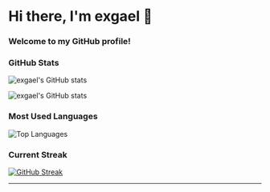 <!--
**exgael/exgael** is a ✨ _special_ ✨ repository because its `README.md` (this file) appears on your GitHub profile.

Here are some ideas to get you started:

- 🔭 I’m currently working on ...
- 🌱 I’m currently learning ...
- 👯 I’m looking to collaborate on ...
- 🤔 I’m looking for help with ...
- 💬 Ask me about ...
- 📫 How to reach me: ...
- 😄 Pronouns: ...
- ⚡ Fun fact: ...
-->

# Hi there, I'm exgael 👋

### Welcome to my GitHub profile!

### GitHub Stats

![exgael's GitHub stats](https://github-readme-stats-exgaels-projects.vercel.app/api?username=exgael&show=reviews,discussions_started,discussions_answered,prs_merged,prs_merged_percentage)

![exgael's GitHub stats](https://github-readme-stats-exgaels-projects.vercel.app/api?username=exgael&show_icons=true&theme=radical&count_private=true)

### Most Used Languages

![Top Languages](https://github-readme-stats-exgaels-projects.vercel.app/api/top-langs/?username=exgael&layout=compact&theme=radical&count_private=true)

### Current Streak

[![GitHub Streak](http://github-readme-streak-stats.herokuapp.com?user=exgael&theme=radical&date_format=j%20M%5B%20Y%5D)](https://git.io/streak-stats)

---

